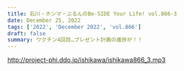 ```yaml
---
title: 石川・ホンマ・ぶるんのBe-SIDE Your Life! vol.866-3
date: December 25, 2022
tags: ['2022', 'December 2022', 'vol.866']
draft: false
summary: ワクチン4回目…プレゼント計画の進捗が！！
---
```


http://project-phi.ddo.jp/ishikawa/ishikawa866_3.mp3